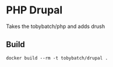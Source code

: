 PHP Drupal
==========

Takes the tobybatch/php and adds drush

## Build

    docker build --rm -t tobybatch/drupal .
